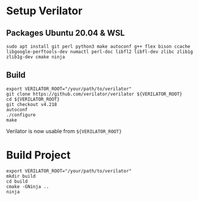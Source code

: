 # Setup Verilator
## Packages Ubuntu 20.04 & WSL
```
sudo apt install git perl python3 make autoconf g++ flex bison ccache libgoogle-perftools-dev numactl perl-doc libfl2 libfl-dev zlibc zlib1g zlib1g-dev cmake ninja
```

## Build
```
export VERILATOR_ROOT="/your/path/to/verilator"
git clone https://github.com/verilator/verilator ${VERILATOR_ROOT}
cd ${VERILATOR_ROOT}
git checkout v4.218
autoconf
./configure
make
```

Verilator is now usable from `${VERILATOR_ROOT}`

# Build Project
```
export VERILATOR_ROOT="/your/path/to/verilator"
mkdir build
cd build
cmake -GNinja ..
ninja
```